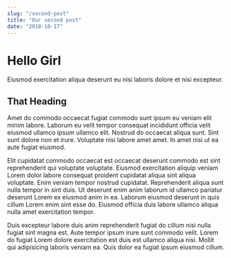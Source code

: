 ```yaml
---
slug: "/second-post"
title: "Our second post"
date: "2018-10-17"
---
```


# Hello Girl

Eiusmod exercitation aliqua deserunt eu nisi laboris dolore et nisi excepteur.

## That Heading

Amet do commodo occaecat fugiat commodo sunt ipsum eu veniam elit minim labore. Laborum eu velit tempor consequat incididunt officia velit eiusmod ullamco ipsum ullamco elit. Nostrud do occaecat aliqua sunt. Sint sunt dolore non et irure. Voluptate nisi labore amet amet. In amet nisi ut ea aute fugiat eiusmod.

Elit cupidatat commodo occaecat est occaecat deserunt commodo est sint reprehenderit qui voluptate voluptate. Eiusmod exercitation aliquip veniam Lorem dolor labore consequat proident cupidatat aliqua sint aliqua voluptate. Enim veniam tempor nostrud cupidatat. Reprehenderit aliqua sunt nulla tempor in sint duis. Ut deserunt enim anim laborum id ullamco pariatur deserunt Lorem ex eiusmod anim in ea. Laborum eiusmod deserunt in quis cillum Lorem enim sint esse do. Eiusmod officia duis labore ullamco aliqua nulla amet exercitation tempor.

Duis excepteur labore duis anim reprehenderit fugiat do cillum nisi nulla fugiat sint magna est. Aute tempor ipsum irure sunt commodo velit. Lorem do fugiat Lorem dolore exercitation est duis est ullamco aliqua nisi. Mollit qui adipisicing laboris veniam ea. Quis dolor ea fugiat ipsum eiusmod cillum.